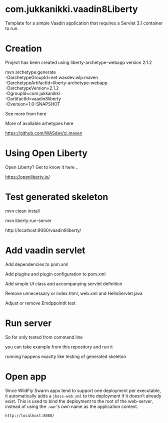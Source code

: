 com.jukkanikki.vaadin8Liberty
==============

Template for a simple Vaadin application that requires a Servlet 3.1 container to run.

Creation
========

Project has been created using liberty-archetype-webapp version 2.1.2

mvn archetype:generate \
    -DarchetypeGroupId=net.wasdev.wlp.maven \
    -DarchetypeArtifactId=liberty-archetype-webapp \
    -DarchetypeVersion=2.1.2 \
    -DgroupId=com.jukkanikki \
    -DartifactId=vaadin8liberty \
    -Dversion=1.0-SNAPSHOT

See more from here

More of available arhetypes here

https://github.com/WASdev/ci.maven

Using Open Liberty
========

Open Liberty? Get to know it here ..

https://openliberty.io/

Test generated skeleton
========

mvn clean install

mvn liberty:run-server

http://localhost:9080/vaadin8liberty/

Add vaadin servlet
========

Add dependencies to pom.xml

Add plugins and plugin configuration to pom.xml

Add simple UI class and accompanying servlet definition

Remove unnecessary or index.html, web.xml and HelloServlet.java

Adjust or remove EmdppointIt test

Run server
========

So far only tested from command line

you can take example from this repository and run it

running happens exaclty like testing of generated skeleton


Open app
========

Since WildFly Swarm apps tend to support one deployment per executable, it
automatically adds a `jboss-web.xml` to the deployment if it doesn't already
exist.  This is used to bind the deployment to the root of the web-server,
instead of using the `.war`'s own name as the application context.

    http://localhost:8080/

